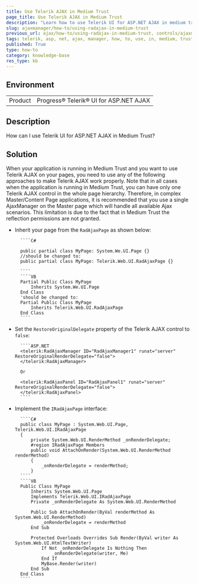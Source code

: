 ```yaml
---
title: Use Telerik AJAX in Medium Trust
page_title: Use Telerik AJAX in Medium Trust
description: "Learn how to use Telerik UI for ASP.NET AJAX in medium trust."
slug: ajaxmanager/how-to/using-radajax-in-medium-trust
previous_url: ajax/how-to/using-radajax-in-medium-trust, controls/ajaxmanager/how-to/using-radajax-in-medium-trust
tags: telerik, asp, net, ajax, manager, how, to, use, in, medium, trust
published: True
type: how-to
category: knowledge-base
res_type: kb
---
```


## Environment

<table>
	<tbody>
		<tr>
			<td>Product</td>
			<td>Progress® Telerik® UI for ASP.NET AJAX</td>
		</tr>
	</tbody>
</table>

## Description

How can I use Telerik UI for ASP.NET AJAX in Medium Trust? 

## Solution


When your application is running in Medium Trust and you want to use Telerik AJAX on your pages, you need to use any of the following approaches to make Telerik AJAX work properly. Note that in all cases when the application is running in Medium Trust, you can have only one Telerik AJAX control in the whole page hierarchy. Therefore, in complex Master/Content Page applications, it is recommended that you use a single AjaxManager on the Master page which will handle all available Ajax scenarios. This limitation is due to the fact that in Medium Trust the reflection permissions are not granted.


* Inherit your page from the `RadAjaxPage` as shown below:


		````C#
			  
		public partial class MyPage: System.We.UI.Page {}
		//should be changed to:
		public partial class MyPage: Telerik.Web.UI.RadAjaxPage {}
						
		````
		````VB
		Partial Public Class MyPage
			Inherits System.We.UI.Page
		End Class
		'should be changed to:
		Partial Public Class MyPage
			Inherits Telerik.Web.UI.RadAjaxPage
		End Class
		````


* Set the `RestoreOriginalDelegate` property of the Telerik AJAX control to `false`:

		````ASP.NET
		<telerik:RadAjaxManager ID="RadAjaxManager1" runat="server" RestoreOriginalRenderDelegate="false">
		</telerik:RadAjaxManager>
			
		Or
			
		<telerik:RadAjaxPanel ID="RadAjaxPanel1" runat="server" RestoreOriginalRenderDelegate="false">
		</telerik:RadAjaxPanel>
		````



* Implement the `IRadAjaxPage` interface:



		````C#
		public class MyPage : System.Web.UI.Page, Telerik.Web.UI.IRadAjaxPage
		{
			private System.Web.UI.RenderMethod _onRenderDelegate;
			#region IRadAjaxPage Members
			public void AttachOnRender(System.Web.UI.RenderMethod renderMethod)
			{
			    _onRenderDelegate = renderMethod;
			}
		````
		````VB
		Public Class MyPage
			Inherits System.Web.UI.Page
			Implements Telerik.Web.UI.IRadAjaxPage
			Private _onRenderDelegate As System.Web.UI.RenderMethod
			
			Public Sub AttachOnRender(ByVal renderMethod As System.Web.UI.RenderMethod)
			    _onRenderDelegate = renderMethod
			End Sub
			
			Protected Overloads Overrides Sub Render(ByVal writer As System.Web.UI.HtmlTextWriter)
			    If Not _onRenderDelegate Is Nothing Then
			        _onRenderDelegate(writer, Me)
			    End If
			    MyBase.Render(writer)
			End Sub
		End Class
		````



